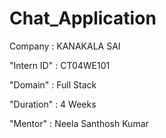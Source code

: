 # Chat_Application

Company : KANAKALA SAI

"Intern ID" : CT04WE101

"Domain" : Full Stack

"Duration" : 4 Weeks

"Mentor" : Neela Santhosh Kumar
